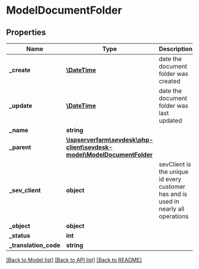# ModelDocumentFolder

## Properties
Name | Type | Description | Notes
------------ | ------------- | ------------- | -------------
**_create** | [**\DateTime**](\DateTime.md) | date the document folder was created | [optional] 
**_update** | [**\DateTime**](\DateTime.md) | date the document folder was last updated | [optional] 
**_name** | **string** |  | [optional] 
**_parent** | [**\ispserverfarm\sevdesk\php-client\sevdesk-model\ModelDocumentFolder**](ModelDocumentFolder.md) |  | [optional] 
**_sev_client** | **object** | sevClient is the unique id every customer has and is used in nearly all operations | [optional] 
**_object** | **object** |  | [optional] 
**_status** | **int** |  | [optional] 
**_translation_code** | **string** |  | [optional] 

[[Back to Model list]](../README.md#documentation-for-models) [[Back to API list]](../README.md#documentation-for-api-endpoints) [[Back to README]](../README.md)


